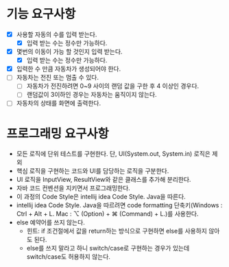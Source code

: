 # 기능 요구사항

-[x] 사용할 자동의 수를 입력 받는다.
  -[x] 입력 받는 수는 정수만 가능하다.
-[x] 몇번의 이동이 가능 할 것인지 입력 받는다.
  -[x] 입력 받는 수는 정수만 가능하다.
-[x] 입력한 수 만큼 자동차가 생성되어야 한다.
-[ ] 자동차는 전진 또는 멈출 수 있다.
  -[ ] 자동차가 전진하려면 0~9 사이의 랜덤 값을 구한 후 4 이상인 경우다.
  -[ ] 랜덤값이 3이하인 경우는 자동차는 움직이지 않는다. 
-[ ] 자동차의 상태를 화면에 출력한다.

# 프로그래밍 요구사항
- 모든 로직에 단위 테스트를 구현한다. 단, UI(System.out, System.in) 로직은 제외
- 핵심 로직을 구현하는 코드와 UI를 담당하는 로직을 구분한다.
- UI 로직을 InputView, ResultView와 같은 클래스를 추가해 분리한다.
- 자바 코드 컨벤션을 지키면서 프로그래밍한다.
- 이 과정의 Code Style은 intellij idea Code Style. Java을 따른다.
- intellij idea Code Style. Java을 따르려면 code formatting 단축키(Windows : Ctrl + Alt + L. Mac : ⌥ (Option) + ⌘ (Command) + L.)를 사용한다.
- else 예약어를 쓰지 않는다.
  - 힌트: if 조건절에서 값을 return하는 방식으로 구현하면 else를 사용하지 않아도 된다.
  - else를 쓰지 말라고 하니 switch/case로 구현하는 경우가 있는데 switch/case도 허용하지 않는다.